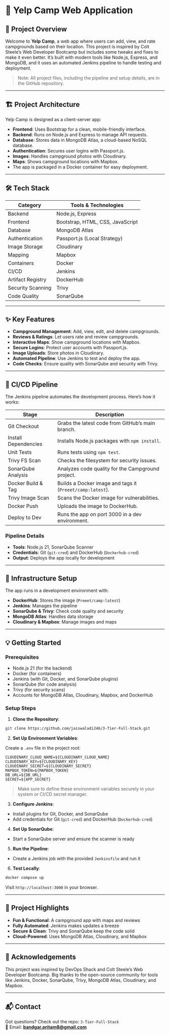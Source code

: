 
# 🚀 Yelp Camp Web Application

## 📝 Project Overview

Welcome to **Yelp Camp**, a web app where users can add, view, and rate campgrounds based on their location. This project is inspired by Colt Steele’s Web Developer Bootcamp but includes some tweaks and fixes to make it even better. It’s built with modern tools like Node.js, Express, and MongoDB, and it uses an automated Jenkins pipeline to handle testing and deployment. 

> Note: All project files, including the pipeline and setup details, are in the GitHub repository.

---

## 🏗️ Project Architecture

Yelp Camp is designed as a client-server app:

- **Frontend**: Uses Bootstrap for a clean, mobile-friendly interface.
- **Backend**: Runs on Node.js and Express to manage API requests.
- **Database**: Stores data in MongoDB Atlas, a cloud-based NoSQL database.
- **Authentication**: Secures user logins with Passport.js.
- **Images**: Handles campground photos with Cloudinary.
- **Maps**: Shows campground locations with Mapbox.  
- The app is packaged in a Docker container for easy deployment.

---

## 🛠️ Tech Stack

| Category           | Tools & Technologies                             |
|--------------------|--------------------------------------------------|
| Backend            | Node.js, Express                                 |
| Frontend           | Bootstrap, HTML, CSS, JavaScript                 |
| Database           | MongoDB Atlas                                    |
| Authentication     | Passport.js (Local Strategy)                     |
| Image Storage      | Cloudinary                                       |
| Mapping            | Mapbox                                           |
| Containers         | Docker                                           |
| CI/CD              | Jenkins                                          |
| Artifact Registry  | DockerHub                                        |
| Security Scanning  | Trivy                                            |
| Code Quality       | SonarQube                                        |

---

## ✨ Key Features

- **Campground Management**: Add, view, edit, and delete campgrounds.
- **Reviews & Ratings**: Let users rate and review campgrounds.
- **Interactive Maps**: Show campground locations with Mapbox.
- **Secure Logins**: Protect user accounts with Passport.js.
- **Image Uploads**: Store photos in Cloudinary.
- **Automated Pipeline**: Use Jenkins to test and deploy the app.
- **Code Checks**: Ensure quality with SonarQube and security with Trivy.

---

## 🔄 CI/CD Pipeline

The Jenkins pipeline automates the development process. Here’s how it works:

| Stage                | Description                                           |
|----------------------|-------------------------------------------------------|
| Git Checkout         | Grabs the latest code from GitHub’s main branch.     |
| Install Dependencies | Installs Node.js packages with `npm install`.        |
| Unit Tests           | Runs tests using `npm test`.                          |
| Trivy FS Scan        | Checks the filesystem for security issues.           |
| SonarQube Analysis   | Analyzes code quality for the Campground project.     |
| Docker Build & Tag   | Builds a Docker image and tags it (`Preeet/camp:latest`). |
| Trivy Image Scan     | Scans the Docker image for vulnerabilities.          |
| Docker Push          | Uploads the image to DockerHub.                      |
| Deploy to Dev        | Runs the app on port 3000 in a dev environment.      |

### Pipeline Details

- **Tools**: Node.js 21, SonarQube Scanner  
- **Credentials**: Git (`git-cred`) and DockerHub (`Dockerhub-cred`)  
- **Output**: Deploys the app locally for development

---

## 🔧 Infrastructure Setup

The app runs in a development environment with:

- **DockerHub**: Stores the image (`Preeet/camp:latest`)
- **Jenkins**: Manages the pipeline
- **SonarQube & Trivy**: Check code quality and security
- **MongoDB Atlas**: Handles data storage
- **Cloudinary & Mapbox**: Manage images and maps

---

## 💡 Getting Started

### Prerequisites

- Node.js 21 (for the backend)
- Docker (for containers)
- Jenkins (with Git, Docker, and SonarQube plugins)
- SonarQube (for code analysis)
- Trivy (for security scans)
- Accounts for MongoDB Atlas, Cloudinary, Mapbox, and DockerHub

### Setup Steps

1. **Clone the Repository**:

```bash
git clone https://github.com/jaiswaladi246/3-Tier-Full-Stack.git  
```

2. **Set Up Environment Variables**:

Create a `.env` file in the project root:

```env
CLOUDINARY_CLOUD_NAME=${CLOUDINARY_CLOUD_NAME}  
CLOUDINARY_KEY=${CLOUDINARY_KEY}  
CLOUDINARY_SECRET=${CLOUDINARY_SECRET}  
MAPBOX_TOKEN=${MAPBOX_TOKEN}  
DB_URL=${DB_URL}  
SECRET=${APP_SECRET}
```

> Make sure to define these environment variables securely in your system or CI/CD secret manager.

3. **Configure Jenkins**:

- Install plugins for Git, Docker, and SonarQube
- Add credentials for Git (`git-cred`) and DockerHub (`Dockerhub-cred`)

4. **Set Up SonarQube**:

- Start a SonarQube server and ensure the scanner is ready

5. **Run the Pipeline**:

- Create a Jenkins job with the provided `Jenkinsfile` and run it

6. **Test Locally**:

```bash
docker compose up
```

Visit `http://localhost:3000` in your browser.

---

## 🌟 Project Highlights

- **Fun & Functional**: A campground app with maps and reviews
- **Fully Automated**: Jenkins makes updates a breeze
- **Secure & Clean**: Trivy and SonarQube keep the code solid
- **Cloud-Powered**: Uses MongoDB Atlas, Cloudinary, and Mapbox

---

## 🙏 Acknowledgements

This project was inspired by DevOps Shack and Colt Steele’s Web Developer Bootcamp. Big thanks to the open-source community for tools like Jenkins, Docker, SonarQube, Trivy, MongoDB Atlas, Cloudinary, and Mapbox.

---

## 📬 Contact

Got questions? Check out the repo: `3-Tier-Full-Stack`  
📧 Email: **bandgar.pritam8@gmail.com**
